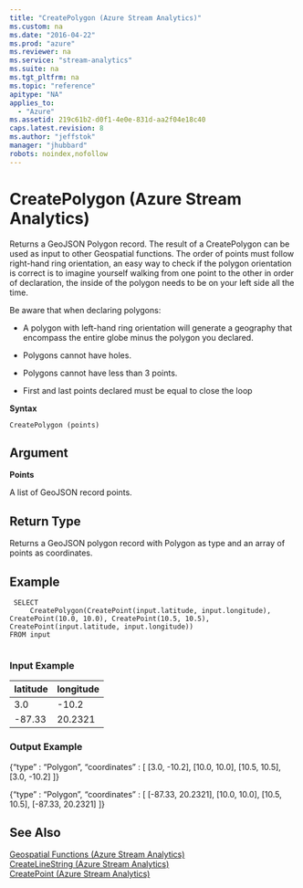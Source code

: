 ```yaml
---
title: "CreatePolygon (Azure Stream Analytics)"
ms.custom: na
ms.date: "2016-04-22"
ms.prod: "azure"
ms.reviewer: na
ms.service: "stream-analytics"
ms.suite: na
ms.tgt_pltfrm: na
ms.topic: "reference"
apitype: "NA"
applies_to: 
  - "Azure"
ms.assetid: 219c61b2-d0f1-4e0e-831d-aa2f04e18c40
caps.latest.revision: 8
ms.author: "jeffstok"
manager: "jhubbard"
robots: noindex,nofollow
---
```

# CreatePolygon (Azure Stream Analytics)
  Returns a GeoJSON Polygon record. The result of a CreatePolygon can be used as input to other Geospatial functions. The order of points must follow right-hand ring orientation, an easy way to check if the polygon orientation is correct is to imagine yourself walking from one point to the other in order of declaration, the inside of the polygon needs to be on your left side all the time.  
  
 Be aware that when declaring polygons:  
  
-   A polygon with left-hand ring orientation will generate a geography that encompass the entire globe minus the polygon you declared.  
  
-   Polygons cannot have holes.  
  
-   Polygons cannot have less than 3 points.  
  
-   First and last points declared must be equal to close the loop  
  
 **Syntax**  
  
```  
CreatePolygon (points)  
```  
  
## Argument  
 **Points**  
  
 A list of GeoJSON record points.  
  
## Return Type  
 Returns a GeoJSON polygon record with Polygon as type and an array of points as coordinates.  
  
## Example  
  
```  
 SELECT  
     CreatePolygon(CreatePoint(input.latitude, input.longitude), CreatePoint(10.0, 10.0), CreatePoint(10.5, 10.5), CreatePoint(input.latitude, input.longitude))  
FROM input  
  
```  
  
### Input Example  
  
|latitude|longitude|  
|--------------|---------------|  
|3.0|-10.2|  
|-87.33|20.2321|  
  
### Output Example  
 {“type” : “Polygon”, “coordinates” : [ [3.0, -10.2], [10.0, 10.0], [10.5, 10.5], [3.0, -10.2] ]}  
  
 {“type” : “Polygon”, “coordinates” : [ [-87.33, 20.2321], [10.0, 10.0], [10.5, 10.5], [-87.33, 20.2321] ]}  
  
## See Also  
 [Geospatial Functions &#40;Azure Stream Analytics&#41;](../streamAnalyticsQueryLanguage/geospatial-functions--azure-stream-analytics-.md)   
 [CreateLineString &#40;Azure Stream Analytics&#41;](../streamAnalyticsQueryLanguage/createlinestring--azure-stream-analytics-.md)   
 [CreatePoint &#40;Azure Stream Analytics&#41;](../streamAnalyticsQueryLanguage/createpoint--azure-stream-analytics-.md)  
  
  